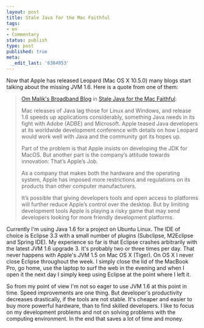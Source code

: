 ```yaml
---
layout: post
title: Stale Java for the Mac Faithful
tags:
- en
- Commentary
status: publish
type: post
published: true
meta:
  _edit_last: '6384953'
---
```

<p>Now that Apple has released Leopard (Mac OS X 10.5.0) many blogs start talking about the missing JVM 1.6. Here is a quote from one of them:</p>

<blockquote><a href="http://gigaom.com">Om Malik's Broadband Blog</a> in <a href="http://gigaom.com/2007/10/29/stale-java-for-the-mac-faithful/#comments">Stale Java for the Mac Faithful</a>:<br>
<p>Mac releases of Java lag those for Linux and Windows, and release 1.6 speeds up applications considerably, something Java needs in its fight with Adobe (ADBE) and Microsoft. Apple teased Java developers at its worldwide development conference with details on how Leopard would work well with Java and the community got its hopes up.</p>

<p>Part of the problem is that Apple insists on developing the JDK for MacOS. But another part is the company&rsquo;s attitude towards innovation: That&rsquo;s Apple&rsquo;s Job.
</p>
<p>As a company that makes both the hardware and the operating system, Apple has imposed more restrictions and regulations on its products than other computer manufacturers.</p>

<p>It&rsquo;s possible that giving developers tools and open access to platforms will further reduce Apple&rsquo;s control over the desktop. But by limiting development tools Apple is playing a risky game that may send developers looking for more friendly development platforms.</p>
</blockquote>

<p>Currently I'm using Java 1.6 for a project on Ubuntu Linux. The IDE of choice is Eclipse 3.3 with a small number of plugins (Subclipse, M2Eclipse and Spring IDE). My experience so far is that Eclipse crashes arbitrarily with the latest JVM 1.6 upgrade 3. It's probably two or three times per day. That never happens with Apple's JVM 1.5 on Mac OS X (Tiger). On OS X I never close Eclipse throughout the week. I simply close the lid of the MacBook Pro, go home, use the laptop to surf the web in the evening and when I open it the next day I simply keep using Eclipse at the point where I left it.</p>

<p>So from my point of view I'm not so eager to use JVM 1.6 at this point in time. Speed improvements are one thing. But developer's productivity decreases drastically, if the tools are not stable. It's cheaper and easier to buy more powerful hardware, than to find skilled developers. I like to focus on my development problems and not on solving problems with the computing environment. In the end that saves a lot of time and money.</p>

